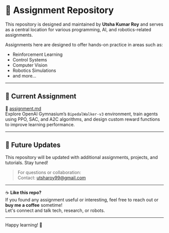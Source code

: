 
# 📘 Assignment Repository

This repository is designed and maintained by **Utsha Kumar Roy** and serves as a central location for various programming, AI, and robotics-related assignments.

Assignments here are designed to offer hands-on practice in areas such as:
- Reinforcement Learning
- Control Systems
- Computer Vision
- Robotics Simulations
- and more...

---

## 🔧 Current Assignment

📂 [assignment.md](./assignment1.md)  
Explore OpenAI Gymnasium’s `BipedalWalker-v3` environment, train agents using PPO, SAC, and A2C algorithms, and design custom reward functions to improve learning performance.

---

## 🧠 Future Updates

This repository will be updated with additional assignments, projects, and tutorials. Stay tuned!

> For questions or collaboration:  
> Contact: utsharoy99@gmail.com

---

☕ **Like this repo?**  
If you found any assignment useful or interesting, feel free to reach out or **buy me a coffee** sometime!  
Let's connect and talk tech, research, or robots.

---

Happy learning! 🚀
